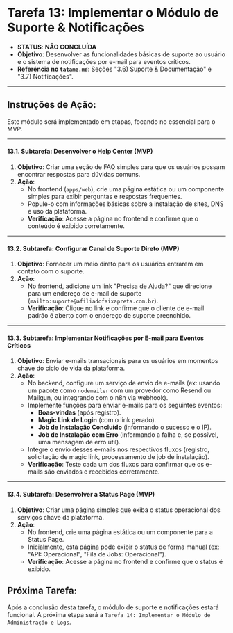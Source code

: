 # Tarefa 13: Implementar o Módulo de Suporte & Notificações

*   **STATUS**: **NÃO CONCLUÍDA**
*   **Objetivo**: Desenvolver as funcionalidades básicas de suporte ao usuário e o sistema de notificações por e-mail para eventos críticos.
*   **Referência no `tatame.md`**: Seções "3.6) Suporte & Documentação" e "3.7) Notificações".

---

## Instruções de Ação:

Este módulo será implementado em etapas, focando no essencial para o MVP.

---

#### **13.1. Subtarefa: Desenvolver o Help Center (MVP)**

1.  **Objetivo**: Criar uma seção de FAQ simples para que os usuários possam encontrar respostas para dúvidas comuns.
2.  **Ação**:
    *   No frontend (`apps/web`), crie uma página estática ou um componente simples para exibir perguntas e respostas frequentes.
    *   Popule-o com informações básicas sobre a instalação de sites, DNS e uso da plataforma.
    *   **Verificação**: Acesse a página no frontend e confirme que o conteúdo é exibido corretamente.

---

#### **13.2. Subtarefa: Configurar Canal de Suporte Direto (MVP)**

1.  **Objetivo**: Fornecer um meio direto para os usuários entrarem em contato com o suporte.
2.  **Ação**:
    *   No frontend, adicione um link "Precisa de Ajuda?" que direcione para um endereço de e-mail de suporte (`mailto:suporte@afiliadofaixapreta.com.br`).
    *   **Verificação**: Clique no link e confirme que o cliente de e-mail padrão é aberto com o endereço de suporte preenchido.

---

#### **13.3. Subtarefa: Implementar Notificações por E-mail para Eventos Críticos**

1.  **Objetivo**: Enviar e-mails transacionais para os usuários em momentos chave do ciclo de vida da plataforma.
2.  **Ação**:
    *   No backend, configure um serviço de envio de e-mails (ex: usando um pacote como `nodemailer` com um provedor como Resend ou Mailgun, ou integrando com o n8n via webhook).
    *   Implemente funções para enviar e-mails para os seguintes eventos:
        *   **Boas-vindas** (após registro).
        *   **Magic Link de Login** (com o link gerado).
        *   **Job de Instalação Concluído** (informando o sucesso e o IP).
        *   **Job de Instalação com Erro** (informando a falha e, se possível, uma mensagem de erro útil).
    *   Integre o envio desses e-mails nos respectivos fluxos (registro, solicitação de magic link, processamento de job de instalação).
    *   **Verificação**: Teste cada um dos fluxos para confirmar que os e-mails são enviados e recebidos corretamente.

---

#### **13.4. Subtarefa: Desenvolver a Status Page (MVP)**

1.  **Objetivo**: Criar uma página simples que exiba o status operacional dos serviços chave da plataforma.
2.  **Ação**:
    *   No frontend, crie uma página estática ou um componente para a Status Page.
    *   Inicialmente, esta página pode exibir o status de forma manual (ex: "API: Operacional", "Fila de Jobs: Operacional").
    *   **Verificação**: Acesse a página no frontend e confirme que o status é exibido.

## Próxima Tarefa:

Após a conclusão desta tarefa, o módulo de suporte e notificações estará funcional. A próxima etapa será a `Tarefa 14: Implementar o Módulo de Administração e Logs`.